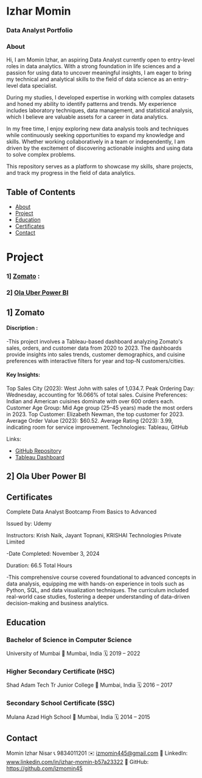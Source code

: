 # Izhar Momin 
### Data Analyst Portfolio
### About
Hi, I am Momin Izhar, an aspiring Data Analyst currently open to entry-level roles in data analytics. With a strong foundation in life sciences and a passion for using data to uncover meaningful insights, I am eager to bring my technical and analytical skills to the field of data science as an entry-level data specialist.

During my studies, I developed expertise in working with complex datasets and honed my ability to identify patterns and trends. My experience includes laboratory techniques, data management, and statistical analysis, which I believe are valuable assets for a career in data analytics.

In my free time, I enjoy exploring new data analysis tools and techniques while continuously seeking opportunities to expand my knowledge and skills. Whether working collaboratively in a team or independently, I am driven by the excitement of discovering actionable insights and using data to solve complex problems.

This repository serves as a platform to showcase my skills, share projects, and track my progress in the field of data analytics.

## Table of Contents
- [About](#about)
- [Project](#Project)
- [Education](#Education)
- [Certificates](#Certificates)
- [Contact](#Contact)






# Project
### 1] [Zomato](#Zomato) :
### 2] [Ola Uber Power BI](#Ola-Uber-Power-BI)
## 1] Zomato
#### Discription : 
-This project involves a Tableau-based dashboard analyzing Zomato's sales, orders, and customer data from 2020 to 2023. The dashboards provide insights into sales trends, customer demographics, and cuisine preferences with interactive filters for year and top-N customers/cities.

#### Key Insights:

Top Sales City (2023): West John with sales of 1,034.7.
Peak Ordering Day: Wednesday, accounting for 16.066% of total sales.
Cuisine Preferences: Indian and American cuisines dominate with over 600 orders each.
Customer Age Group: Mid Age group (25–45 years) made the most orders in 2023.
Top Customer: Elizabeth Newman, the top customer for 2023.
Average Order Value (2023): $60.52.
Average Rating (2023): 3.99, indicating room for service improvement.
Technologies: Tableau, GitHub

Links:

- [GitHub Repository](https://github.com/izmomin45/Zomato-Analysis)
- [Tableau Dashboard](https://public.tableau.com/app/profile/momin.izhar/viz/ZomatoAnalysis_17288131095090/Zomato2)

## 2] Ola Uber Power BI








## Certificates
Complete Data Analyst Bootcamp From Basics to Advanced

Issued by: Udemy

Instructors: Krish Naik, Jayant Topnani, KRISHAI Technologies Private Limited

-Date Completed: November 3, 2024

Duration: 66.5 Total Hours

-This comprehensive course covered foundational to advanced concepts in data analysis, equipping me with hands-on experience in tools such as Python, SQL, and data visualization techniques. The curriculum included real-world case studies, fostering a deeper understanding of data-driven decision-making and business analytics.


## Education
### Bachelor of Science in Computer Science
University of Mumbai
📍 Mumbai, India
🗓 2019 – 2022


### Higher Secondary Certificate (HSC)
Shad Adam Tech Tr Junior College
📍 Mumbai, India
🗓 2016 – 2017


### Secondary School Certificate (SSC)
Mulana Azad  High School
📍 Mumbai, India
🗓 2014 – 2015


## Contact
Momin Izhar Nisar
📞 9834011201
✉️ izmomin445@gmail.com
🔗 LinkedIn: www.linkedin.com/in/izhar-momin-b57a23322
🔗 GitHub: https://github.com/izmomin45
